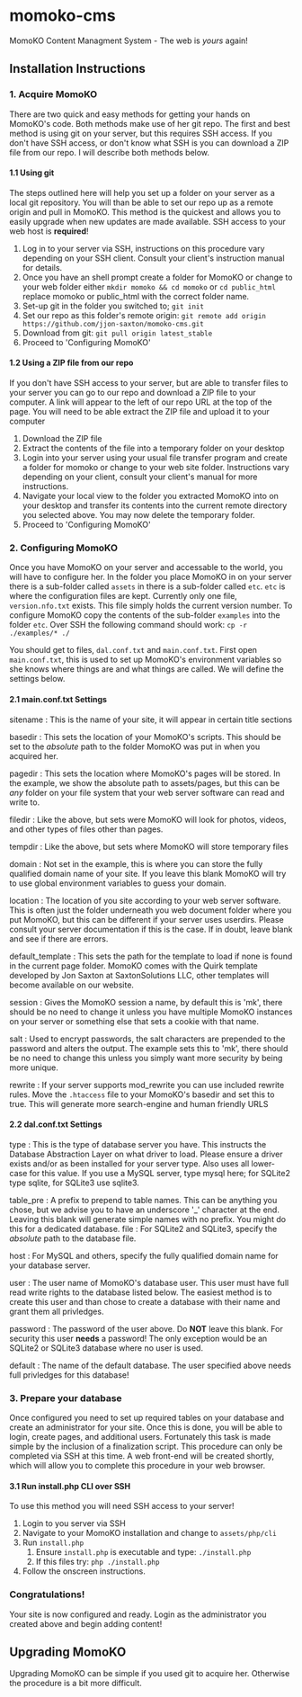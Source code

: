 momoko-cms
==========

MomoKO Content Managment System - The web is *yours* again!

Installation Instructions
-------------------------

### 1. Acquire MomoKO

There are two quick and easy methods for getting your hands on MomoKO's code. Both methods make use of her git repo. The first and best method is using git on your server, but this requires SSH access. If you don't have SSH access, or don't know what SSH is you can download a ZIP file from our repo. I will describe both methods below.

#### 1.1 Using git

The steps outlined here will help you set up a folder on your server as a local git repository. You will than be able to set our repo up as a remote origin and pull in MomoKO. This method is the quickest and allows you to easily upgrade when new updates are made available. SSH access to your web host is **required**!

1. Log in to your server via SSH, instructions on this procedure vary depending on your SSH client. Consult your client's instruction manual for details.
2. Once you have an shell prompt create a folder for MomoKO or change to your web folder either `mkdir momoko && cd momoko` or `cd public_html` replace momoko or public_html with the correct folder name.
3. Set-up git in the folder you switched to; `git init`
4. Set our repo as this folder's remote origin: `git remote add origin https://github.com/jjon-saxton/momoko-cms.git`
5. Download from git: `git pull origin latest_stable`
6. Proceed to 'Configuring MomoKO'

#### 1.2 Using a ZIP file from our repo

If you don't have SSH access to your server, but are able to transfer files to your server you can go to our repo and download a ZIP file to your computer. A link will appear to the left of our repo URL at the top of the page. You will need to be able extract the ZIP file and upload it to your computer

1. Download the ZIP file
2. Extract the contents of the file into a temporary folder on your desktop
3. Login into your server using your usual file transfer program and create a folder for momoko or change to your web site folder. Instructions vary depending on your client, consult your client's manual for more instructions.
4. Navigate your local view to the folder you extracted MomoKO into on your desktop and transfer its contents into the current remote directory you selected above. You may now delete the temporary folder.
5. Proceed to 'Configuring MomoKO'

### 2. Configuring MomoKO

Once you have MomoKO on your server and accessable to the world, you will have to configure her. In the folder you place MomoKO in on your server there is a sub-folder called `assets` in there is a sub-folder called `etc`. `etc` is where the configuration files are kept. Currently only one file, `version.nfo.txt` exists. This file simply holds the current version number. To configure MomoKO copy the contents of the sub-folder `examples` into the folder `etc`. Over SSH the following command should work: `cp -r ./examples/* ./`

You should get to files, `dal.conf.txt` and `main.conf.txt`. First open `main.conf.txt`, this is used to set up MomoKO's environment variables so she knows where things are and what things are called. We will define the settings below.

#### 2.1 main.conf.txt Settings

sitename
:	This is the name of your site, it will appear in certain title sections

basedir
:	This sets the location of your MomoKO's scripts. This should be set to the *absolute* path to the folder MomoKO was put in when you acquired her.

pagedir
:	This sets the location where MomoKO's pages will be stored. In the example, we show the absolute path to assets/pages, but this can be *any* folder on your file system that your web server software can read and write to.

filedir
:	Like the above, but sets were MomoKO will look for photos, videos, and other types of files other than pages.

tempdir
:	Like the above, but sets where MomoKO will store temporary files

domain
:	Not set in the example, this is where you can store the fully qualified domain name of your site. If you leave this blank MomoKO will try to use global environment variables to guess your domain.

location
:	The location of you site according to your web server software. This is often just the folder underneath you web document folder where you put MomoKO, but this can be different if your server uses userdirs. Please consult your server documentation if this is the case. If in doubt, leave blank and see if there are errors.

default_template
:	This sets the path for the template to load if none is found in the current page folder. MomoKO comes with the Quirk template developed by Jon Saxton at SaxtonSolutions LLC, other templates will become available on our website.

session
:	Gives the MomoKO session a name, by default this is 'mk', there should be no need to change it unless you have multiple MomoKO instances on your server or something else that sets a cookie with that name.

salt
:	Used to encrypt passwords, the salt characters are prepended to the password and alters the output. The example sets this to 'mk', there should be no need to change this unless you simply want more security by being more unique.

rewrite
:	If your server supports mod_rewrite you can use included rewrite rules. Move the `.htaccess` file to your MomoKO's basedir and set this to true. This will generate more search-engine and human friendly URLS

#### 2.2 dal.conf.txt Settings

type
:	This is the type of database server you have. This instructs the Database Abstraction Layer on what driver to load. Please ensure a driver exists and/or as been installed for your server type. Also uses all lower-case for this value. If you use a MySQL server, type mysql here; for SQLite2 type sqlite, for SQLite3 use sqlite3.

table_pre
:	A prefix to prepend to table names. This can be anything you chose, but we advise you to have an underscore '_' character at the end. Leaving this blank will generate simple names with no prefix. You might do this for a dedicated database.
file
:	For SQLite2 and SQLite3, specify the *absolute* path to the database file.

host
:	For MySQL and others, specify the fully qualified domain name for your database server.

user
:	The user name of MomoKO's database user. This user must have full read write rights to the database listed below. The easiest method is to create this user and than chose to create a database with their name and grant them all privledges.

password
:	The password of the user above. Do **NOT** leave this blank. For security this user **needs** a password! The only exception would be an SQLite2 or SQLite3 database where no user is used.

default
:	The name of the default database. The user specified above needs full privledges for this database!

### 3. Prepare your database

Once configured you need to set up required tables on your database and create an administrator for your site. Once this is done, you will be able to login, create pages, and additional users. Fortunately this task is made simple by the inclusion of a finalization script. This procedure can only be completed via SSH at this time. A web front-end will be created shortly, which will allow you to complete this procedure in your web browser.

#### 3.1 Run install.php CLI over SSH

To use this method you will need SSH access to your server!

1. Login to you server via SSH
2. Navigate to your MomoKO installation and change to `assets/php/cli`
3. Run `install.php`
    1. Ensure `install.php` is executable and type: `./install.php`
    2. If this files try: `php ./install.php`
4. Follow the onscreen instructions.

### Congratulations!

Your site is now configured and ready. Login as the administrator you created above and begin adding content!

Upgrading MomoKO
----------------

Upgrading MomoKO can be simple if you used git to acquire her. Otherwise the procedure is a bit more difficult.
